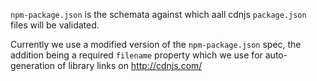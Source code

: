 `npm-package.json` is the schemata against which aall cdnjs `package.json` files will be validated.

Currently we use a modified version of the `npm-package.json` spec,
the addition being a required `filename` property which we use for
auto-generation of library links on http://cdnjs.com/